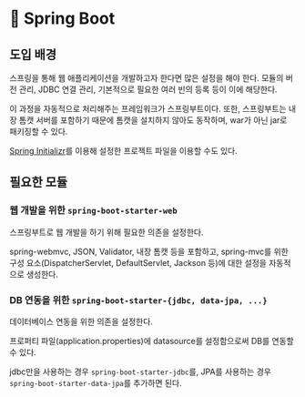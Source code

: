 # 🍃 Spring Boot

## 도입 배경

스프링을 통해 웹 애플리케이션을 개발하고자 한다면 많은 설정을 해야 한다.
모듈의 버전 관리, JDBC 연결 관리, 기본적으로 필요한 여러 빈의 등록 등이 이에 해당한다.

이 과정을 자동적으로 처리해주는 프레임워크가 스프링부트이다. 또한, 스프링부트는 내장 톰캣 서버를 포함하기 때문에 톰캣을 설치하지 않아도 동작하며, war가 아닌 jar로 패키징할 수 있다.

[Spring Initializr](https://start.spring.io/)를 이용해 설정한 프로젝트 파일을 이용할 수도 있다. 

## 필요한 모듈

### 웹 개발을 위한 `spring-boot-starter-web`

스프링부트로 웹 개발을 하기 위해 필요한 의존을 설정한다.

spring-webmvc, JSON, Validator, 내장 톰캣 등을 포함하고, spring-mvc를 위한 구성 요소(DispatcherServlet, DefaultServlet, Jackson 등)에 대한 설정을 자동적으로 생성한다.

### DB 연동을 위한 `spring-boot-starter-{jdbc, data-jpa, ...}`

데이터베이스 연동을 위한 의존을 설정한다.

프로퍼티 파일(application.properties)에 datasource를 설정함으로써 DB를 연동할 수 있다.

jdbc만을 사용하는 경우 `spring-boot-starter-jdbc`를,
JPA를 사용하는 경우 `spring-boot-starter-data-jpa`를 추가하면 된다.
